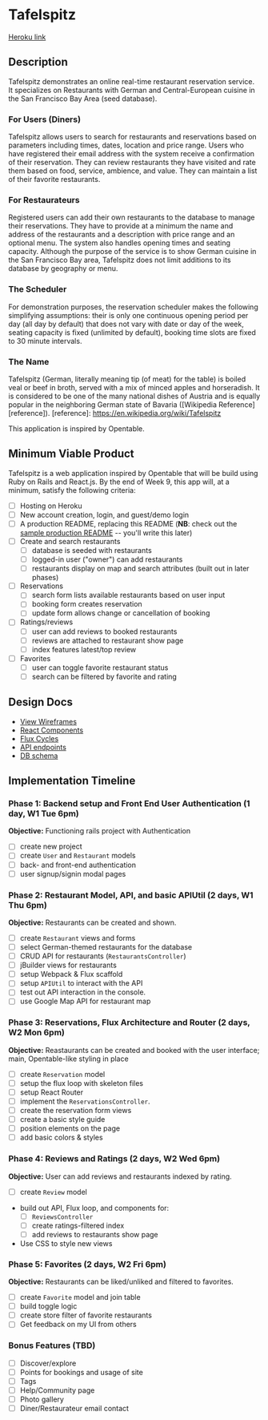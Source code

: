# Tafelspitz

[Heroku link][heroku]

[heroku]: https://tafelspitz.herokuapp.com

## Description

Tafelspitz demonstrates an online real-time restaurant reservation service.
It specializes on Restaurants with German and Central-European cuisine in
the San Francisco Bay Area (seed database).

### For Users (Diners)

Tafelspitz allows users to search for restaurants and reservations based
on parameters including times, dates, location and price range. Users who
have registered their email address with the system receive a confirmation
of their reservation. They can review restaurants they have visited and
rate them based on food, service, ambience, and value.  They can maintain
a list of their favorite restaurants.

### For Restaurateurs

Registered users can add their own restaurants to the database to manage
their reservations. They have to provide at a minimum the name and address
of the restaurants and a description with price range and an optional menu.
The system also handles opening times and seating capacity.  Although the
purpose of the service is to show German cuisine in the San Francisco Bay
area, Tafelspitz does not limit additions to its database by geography or
menu.

### The Scheduler

For demonstration purposes, the reservation scheduler makes the following
simplifying assumptions: their is only one continuous opening period per
day (all day by default) that does not vary with date or day of the week,
seating capacity is fixed (unlimited by default), booking time slots are
fixed to 30 minute intervals.

### The Name

Tafelspitz (German, literally meaning tip (of meat) for the table) is
boiled veal or beef in broth, served with a mix of minced apples and
horseradish. It is considered to be one of the many national dishes of
Austria and is equally popular in the neighboring German state of Bavaria
([Wikipedia Reference][reference]).
[reference]: https://en.wikipedia.org/wiki/Tafelspitz

This application is inspired by Opentable.


## Minimum Viable Product

Tafelspitz is a web application inspired by Opentable that will be build using Ruby on Rails and React.js.  By the end of Week 9, this app will, at a minimum, satisfy the following criteria:

- [ ] Hosting on Heroku
- [ ] New account creation, login, and guest/demo login
- [ ] A production README, replacing this README (**NB**: check out the [sample production README](docs/production_readme.md) -- you'll write this later)
- [ ] Create and search restaurants
  - [ ] database is seeded with restaurants
  - [ ] logged-in user ("owner") can add restaurants
  - [ ] restaurants display on map and search attributes (built out in later phases)
- [ ] Reservations
  - [ ] search form lists available restaurants based on user input
  - [ ] booking form creates reservation
  - [ ] update form allows change or cancellation of booking
- [ ] Ratings/reviews
  - [ ] user can add reviews to booked restaurants
  - [ ] reviews are attached to restaurant show page
  - [ ] index features latest/top review
- [ ] Favorites
  - [ ] user can toggle favorite restaurant status
  - [ ] search can be filtered by favorite and rating

## Design Docs
* [View Wireframes][views]
* [React Components][components]
* [Flux Cycles][flux-cycles]
* [API endpoints][api-endpoints]
* [DB schema][schema]

[views]: docs/views.md
[components]: docs/components.md
[flux-cycles]: docs/flux-cycles.md
[api-endpoints]: docs/api-endpoints.md
[schema]: docs/schema.md

## Implementation Timeline

### Phase 1: Backend setup and Front End User Authentication (1 day, W1 Tue 6pm)

**Objective:** Functioning rails project with Authentication

- [ ] create new project
- [ ] create `User` and `Restaurant` models
- [ ] back- and front-end authentication
- [ ] user signup/signin modal pages

### Phase 2: Restaurant Model, API, and basic APIUtil (2 days, W1 Thu 6pm)

**Objective:** Restaurants can be created and shown.

- [ ] create `Restaurant` views and forms
- [ ] select German-themed restaurants for the database
- [ ] CRUD API for restaurants (`RestaurantsController`)
- [ ] jBuilder views for restaurants
- [ ] setup Webpack & Flux scaffold
- [ ] setup `APIUtil` to interact with the API
- [ ] test out API interaction in the console.
- [ ] use Google Map API for restaurant map

### Phase 3: Reservations, Flux Architecture and Router (2 days, W2 Mon 6pm)

**Objective:** Reastaurants can be created and booked with the
user interface; main, Opentable-like styling in place

- [ ] create `Reservation` model
- [ ] setup the flux loop with skeleton files
- [ ] setup React Router
- [ ] implement the `ReservationsController`.
- [ ] create the reservation form views
- [ ] create a basic style guide
- [ ] position elements on the page
- [ ] add basic colors & styles

### Phase 4: Reviews and Ratings (2 days, W2 Wed 6pm)

**Objective:** User can add reviews and restaurants indexed by rating.

- [ ] create `Review` model
- build out API, Flux loop, and components for:
  - [ ] `ReviewsController`
  - [ ] create ratings-filtered index
  - [ ] add reviews to restaurants show page
- Use CSS to style new views

### Phase 5: Favorites (2 days, W2 Fri 6pm)

**Objective:** Restaurants can be liked/unliked and filtered to favorites.

- [ ] create `Favorite` model and join table
- [ ] build toggle logic
- [ ] create store filter of favorite restaurants
- [ ] Get feedback on my UI from others

### Bonus Features (TBD)
- [ ] Discover/explore
- [ ] Points for bookings and usage of site
- [ ] Tags
- [ ] Help/Community page
- [ ] Photo gallery
- [ ] Diner/Restaurateur email contact

[phase-one]: docs/phases/phase1.md
[phase-two]: docs/phases/phase2.md
[phase-three]: docs/phases/phase3.md
[phase-four]: docs/phases/phase4.md
[phase-five]: docs/phases/phase5.md
